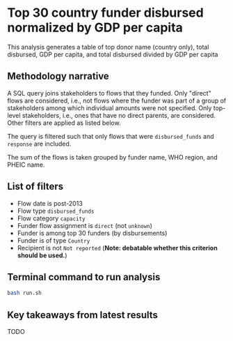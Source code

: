 # Top 30 country funder disbursed normalized by GDP per capita
This analysis generates a table of top donor name (country only), total disbursed, GDP per capita, and total disbursed divided by GDP per capita

## Methodology narrative
A SQL query joins stakeholders to flows that they funded. Only "direct" flows are considered, i.e., not flows where the funder was part of a group of stakeholders among which individual amounts were not specified. Only top-level stakeholders, i.e., ones that have no direct parents, are considered. Other filters are applied as listed below.

The query is filtered such that only flows that were `disbursed_funds` and `response` are included.

The sum of the flows is taken grouped by funder name, WHO region, and PHEIC name.

## List of filters
- Flow date is post-2013
- Flow type `disbursed_funds`
- Flow category `capacity`
- Funder flow assignment is `direct` (not `unknown`)
- Funder is among top 30 funders (by disbursements)
- Funder is of type `Country`
- Recipient is not `Not reported` (**Note: debatable whether this criterion should be used.**)

## Terminal command to run analysis
```bash
bash run.sh
```

## Key takeaways from latest results
TODO